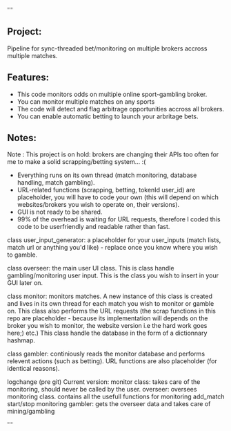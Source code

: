 '''
## Project:
Pipeline for sync-threaded bet/monitoring on multiple brokers accross multiple matches.
## Features:
- This code monitors odds on multiple online sport-gambling broker.
- You can monitor multiple matches on any sports
- The code will detect and flag arbitrage opportunities accross all brokers.
- You can enable automatic betting to launch your arbritage bets.
## Notes:
Note : This project is on hold: brokers are changing their APIs too often for me to make a solid scrapping/betting system... :(
- Everything runs on its own thread (match monitoring, database handling, match gambling).
- URL-related functions (scrapping, betting, tokenId user_id) are placeholder, you will have to code your own (this will depend on which websites/brokers you wish to operate on, their versions).
- GUI is not ready to be shared.
- 99% of the overhead is waiting for URL requests, therefore I coded this code to be userfriendly and readable rather than fast.


class user_input_generator:  a placeholder for your user_inputs (match lists, match url or anything you'd like) - replace once you know where you wish to gamble.

class overseer: the main user UI class. This is class handle gambling/monitoring user input. This is the class you wish to insert in your GUI later on.

class monitor: monitors matches. A new instance of this class is created and lives in its own thread for each match you wish to monitor or gamble on.
This class also performs the URL requests (the scrap functions in this repo are placeholder - because its implementation will depends on the broker you wish to monitor, the website version i.e the hard work goes here;) etc.)
This class handle the database in the form of a dictionnary hashmap.

class gambler: continiously reads the monitor database and performs relevent actions (such as betting). URL functions are also placeholder (for identical reasons).

logchange (pre git)
Current version:
    monitor class: takes care of the monitoring, should never be called by the user.
    overseer:      oversees monitoring class. contains all the usefull functions for monitoring
        add_match
        start/stop monitoring
    gambler:       gets the overseer data and takes care of mining/gambling
    
'''
